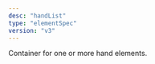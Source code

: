 ```yaml
---
desc: "handList"
type: "elementSpec"
version: "v3"
---
```


Container for one or more hand elements.
